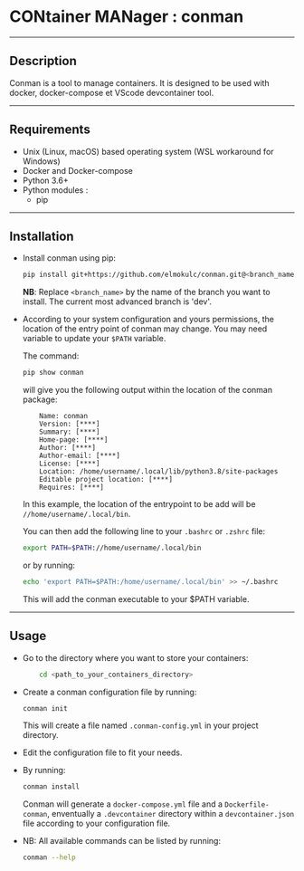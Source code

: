 # **CON**tainer **MAN**ager : conman
---

## Description

Conman is a tool to manage containers. It is designed to be used with docker, docker-compose et VScode devcontainer tool.

---

## Requirements 

- Unix (Linux, macOS) based operating system (WSL workaround for Windows)
- Docker and Docker-compose
- Python 3.6+
- Python modules :
    - pip

---

## Installation

- Install conman using pip:

    ```bash
    pip install git+https://github.com/elmokulc/conman.git@<branch_name>
    ```

    **NB**: Replace `<branch_name>` by the name of the branch you want to install. The current most advanced branch is 'dev'.

- According to your system configuration and yours permissions, the location of the entry point of conman may change.
You may need variable to update your `$PATH` variable.

    The command:

    ```bash
    pip show conman
    ```
    
    will give you the following output within the location of the conman package:
    ```console hl_lines="1"
        Name: conman
        Version: [****]
        Summary: [****]
        Home-page: [****]
        Author: [****]
        Author-email: [****]
        License: [****]
        Location: /home/username/.local/lib/python3.8/site-packages
        Editable project location: [****]
        Requires: [****]
    ```
    In this example, the location of the entrypoint to be add will be `//home/username/.local/bin`.

    You can then add the following line to your `.bashrc` or `.zshrc` file:

    ```bash
    export PATH=$PATH://home/username/.local/bin
    ```

    or by running:

    ```bash
    echo 'export PATH=$PATH:/home/username/.local/bin' >> ~/.bashrc
    ```


    This will add the conman executable to your $PATH variable.

---

## Usage

- Go to the directory where you want to store your containers:

    ```bash
        cd <path_to_your_containers_directory>
    ```
- Create a conman configuration file by running:

    ```bash
    conman init
    ```

    This will create a file named `.conman-config.yml` in your project directory.

- Edit the configuration file to fit your needs.
- By running: 
    
    ```bash
    conman install
    ```

    Conman will generate a `docker-compose.yml` file and a `Dockerfile-conman`, enventually a `.devcontainer` directory within a `devcontainer.json` file according to your configuration file.
    

- NB:  All available commands can be listed by running:

    ```bash
    conman --help
    ```